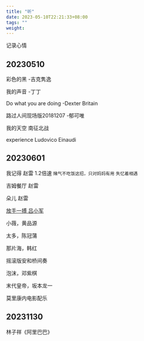 ```yaml
---
title: "听"
date: 2023-05-10T22:21:33+08:00
tags: ""
weight: 
---
```


记录心情

## 20230510

彩色的黑 -吉克隽逸

我的声音 -丁丁

Do what you are doing -Dexter Britain

路过人间现场版20181207 -郁可唯

我的天空 南征北战

experience Ludovico Einaudi

## 20230601

我记得 赵雷 1.2倍速  `赌气不吃饭这招，只对妈妈有用` `失忆着相遇`

吉姆餐厅 赵雷

朵儿 赵雷

[放手一搏 吕小军](https://www.bilibili.com/video/BV1Bw411R7fC)

小薇，黄品源

太多，陈冠蒲

那片海，韩红

摇滚版安和桥间奏

泡沫，邓紫棋

末代皇帝，坂本龙一

莫里康内电影配乐

## 20231130

林子祥《阿里巴巴》
